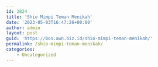 ```yaml
---
id: 2824
title: 'Shio Mimpi Teman Menikah'
date: '2023-05-03T16:47:26+00:00'
author: admin
layout: post
guid: 'https://bos.awn.biz.id/shio-mimpi-teman-menikah/'
permalink: /shio-mimpi-teman-menikah/
categories:
    - Uncategorized
---
```


